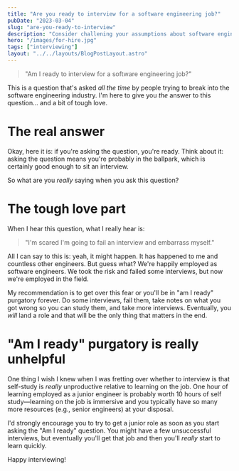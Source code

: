 ```yaml
---
title: "Are you ready to interview for a software engineering job?"
pubDate: "2023-03-04"
slug: "are-you-ready-to-interview"
description: "Consider challening your assumptions about software engineering interview readiness!"
hero: "/images/for-hire.jpg"
tags: ["interviewing"]
layout: "../../layouts/BlogPostLayout.astro"
---
```


> "Am I ready to interview for a software engineering job?"

This is a question that's asked _all the time_ by people trying to break into the software engineering industry. I'm here to give you _the_ answer to this question... and a bit of tough love.

# The real answer

Okay, here it is: if you're asking the question, you're ready. Think about it: asking the question means you're probably in the ballpark, which is certainly good enough to sit an interview.

So what are you _really_ saying when you ask this question?

# The tough love part

When I hear this question, what I really hear is:

> "I'm scared I'm going to fail an interview and embarrass myself."

All I can say to this is: yeah, it might happen. It has happened to me and countless other engineers. But guess what? We're happily employed as software engineers. We took the risk and failed some interviews, but now we're employed in the field.

My recommendation is to get over this fear or you'll be in "am I ready" purgatory forever. Do some interviews, fail them, take notes on what you got wrong so you can study them, and take more interviews. Eventually, you _will_ land a role and that will be the only thing that matters in the end.

# "Am I ready" purgatory is really unhelpful

One thing I wish I knew when I was fretting over whether to interview is that self-study is _really_ unproductive relative to learning on the job. One hour of learning employed as a junior engineer is probably worth 10 hours of self study&mdash;learning on the job is immersive and you typically have so many more resources (e.g., senior engineers) at your disposal.

I'd strongly encourage you to try to get a junior role as soon as you start asking the "Am I ready" question. You might have a few unsuccessful interviews, but eventually you'll get that job and then you'll _really_ start to learn quickly.

Happy interviewing!
